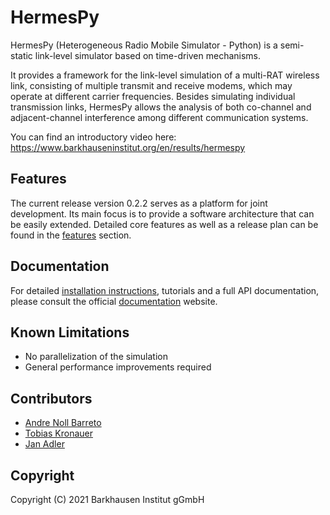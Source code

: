 # HermesPy
HermesPy (Heterogeneous Radio Mobile Simulator - Python) is a semi-static link-level simulator based on time-driven mechanisms.

It provides a framework for the link-level simulation of a multi-RAT wireless link, consisting of
multiple transmit and receive modems, which may operate at different carrier frequencies. Besides
simulating individual transmission links, HermesPy allows the analysis of both co-channel and
adjacent-channel interference among different communication systems.

You can find an introductory video here: https://www.barkhauseninstitut.org/en/results/hermespy

## Features

The current release version 0.2.2 serves as a platform for joint development.
Its main focus is to provide a software architecture that can be easily extended.
Detailed core features as well as a release plan can be found in the [features](FEATURES.md) section.

## Documentation

For detailed [installation instructions](https://barkhausen-institut.github.io/hermespy/installation.html),
tutorials and a full API documentation, please consult the official
[documentation](https://barkhausen-institut.github.io/hermespy/index.html) website.

## Known Limitations

- No parallelization of the simulation
- General performance improvements required

## Contributors

* [Andre Noll Barreto](https://gitlab.com/anollba)
* [Tobias Kronauer](https://github.com/tokr-bit)
* [Jan Adler](https://github.com/adlerjan)

## Copyright
Copyright (C) 2021 Barkhausen Institut gGmbH
